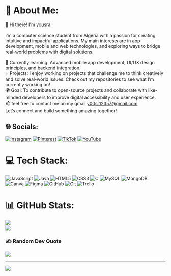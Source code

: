 # 💫 About Me:
👋 Hi there! I'm yousra<br><br>I’m a computer science student from Algeria with a passion for creating intuitive and impactful applications. My main interests are in app development, mobile and web technologies, and exploring ways to bridge real-world problems with digital solutions.<br><br>🌱 Currently learning: Advanced mobile app development, UI/UX design principles, and backend integration.<br>💡 Projects: I enjoy working on projects that challenge me to think creatively and solve real-world issues. Check out my repositories to see what I’m currently working on!<br>🌍 Goal: To contribute to open-source projects and collaborate with like-minded developers to improve digital accessibility and user experience.<br>📫 feel free to contact me on my gmail y00sr12357@gmail.com<br>Let’s connect and build something amazing together!


## 🌐 Socials:
[![Instagram](https://img.shields.io/badge/Instagram-%23E4405F.svg?logo=Instagram&logoColor=white)](https://instagram.com/dev_hub_) [![Pinterest](https://img.shields.io/badge/Pinterest-%23E60023.svg?logo=Pinterest&logoColor=white)](https://pinterest.com/ysr0533) [![TikTok](https://img.shields.io/badge/TikTok-%23000000.svg?logo=TikTok&logoColor=white)](https://tiktok.com/@dev_hub_) [![YouTube](https://img.shields.io/badge/YouTube-%23FF0000.svg?logo=YouTube&logoColor=white)](https://youtube.com/@dev_hub_) 

# 💻 Tech Stack:
![JavaScript](https://img.shields.io/badge/javascript-%23323330.svg?style=for-the-badge&logo=javascript&logoColor=%23F7DF1E) ![Java](https://img.shields.io/badge/java-%23ED8B00.svg?style=for-the-badge&logo=openjdk&logoColor=white) ![HTML5](https://img.shields.io/badge/html5-%23E34F26.svg?style=for-the-badge&logo=html5&logoColor=white) ![CSS3](https://img.shields.io/badge/css3-%231572B6.svg?style=for-the-badge&logo=css3&logoColor=white) ![C](https://img.shields.io/badge/c-%2300599C.svg?style=for-the-badge&logo=c&logoColor=white) ![MySQL](https://img.shields.io/badge/mysql-4479A1.svg?style=for-the-badge&logo=mysql&logoColor=white) ![MongoDB](https://img.shields.io/badge/MongoDB-%234ea94b.svg?style=for-the-badge&logo=mongodb&logoColor=white) ![Canva](https://img.shields.io/badge/Canva-%2300C4CC.svg?style=for-the-badge&logo=Canva&logoColor=white) ![Figma](https://img.shields.io/badge/figma-%23F24E1E.svg?style=for-the-badge&logo=figma&logoColor=white) ![GitHub](https://img.shields.io/badge/github-%23121011.svg?style=for-the-badge&logo=github&logoColor=white) ![Git](https://img.shields.io/badge/git-%23F05033.svg?style=for-the-badge&logo=git&logoColor=white) ![Trello](https://img.shields.io/badge/Trello-%23026AA7.svg?style=for-the-badge&logo=Trello&logoColor=white)
# 📊 GitHub Stats:
![](https://github-readme-stats.vercel.app/api?username=you-org&theme=date_night&hide_border=true&include_all_commits=false&count_private=false)<br/>
![](https://github-readme-stats.vercel.app/api/top-langs/?username=you-org&theme=date_night&hide_border=true&include_all_commits=false&count_private=false&layout=compact)

### ✍️ Random Dev Quote
![](https://quotes-github-readme.vercel.app/api?type=horizontal&theme=radical)

---
[![](https://visitcount.itsvg.in/api?id=you-org&icon=9&color=10)](https://visitcount.itsvg.in)

<!-- Proudly created with GPRM ( https://gprm.itsvg.in ) -->

<!---
you-org/you-org is a ✨ special ✨ repository because its `README.md` (this file) appears on your GitHub profile.
You can click the Preview link to take a look at your changes.
--->
